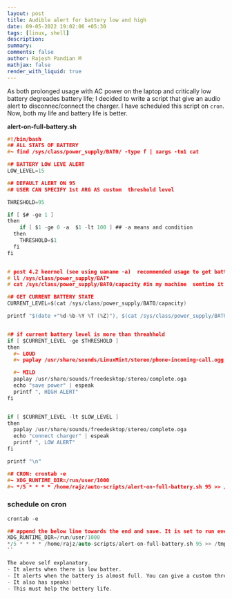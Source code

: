 ```yaml
---
layout: post
title: Audible alert for battery low and high
date: 09-05-2022 19:02:06 +05:30
tags: [linux, shell]
description:
summary:
comments: false
author: Rajesh Pandian M
mathjax: false
render_with_liquid: true
---
```


As both prolonged usage with AC power on the laptop and critically low battery degreades battery life;
I decided to write a script that give an audio alert to disconnec/connect the charger.
I have scheduled this script on `cron`. Now, both my life and battery life is better.

**alert-on-full-battery.sh**
```c
#!/bin/bash
## ALL STATS OF BATTERY
#~ find /sys/class/power_supply/BAT0/ -type f | xargs -tn1 cat

## BATTERY LOW LEVE ALERT
LOW_LEVEL=15

## DEFAULT ALERT ON 95
## USER CAN SPECIFY 1st ARG AS custom  threshold level

THRESHOLD=95

if [ $# -ge 1 ]
then
    if [ $1 -ge 0 -a  $1 -lt 100 ] ## -a means and condition
  then
    THRESHOLD=$1
  fi
fi


# post 4.2 keernel (see using uaname -a)  recommended usage to get batter percent /sys/class/power_supply/BAT0
# ll /sys/class/power_supply/BAT*
# cat /sys/class/power_supply/BAT0/capacity #in my machine  somtime it might in BAT1 !? :|

## GET CURRENT BATTERY STATE
CURRENT_LEVEL=$(cat /sys/class/power_supply/BAT0/capacity)

printf "$(date +"%d-%b-%Y %T (%Z)"), $(cat /sys/class/power_supply/BAT0/status), current battery level: $CURRENT_LEVEL, threshold: $THRESHOLD"


## if current battery level is more than threahhold
if [ $CURRENT_LEVEL -ge $THRESHOLD ]
then
  #~ LOUD
  #~ paplay /usr/share/sounds/LinuxMint/stereo/phone-incoming-call.ogg

  #~ MILD
  paplay /usr/share/sounds/freedesktop/stereo/complete.oga
  echo "save power" | espeak
  printf ", HIGH ALERT"
fi


if [ $CURRENT_LEVEL -lt $LOW_LEVEL ]
then
  paplay /usr/share/sounds/freedesktop/stereo/complete.oga
  echo "connect charger" | espeak
  printf ", LOW ALERT"
fi

printf "\n"

## CRON: crontab -e
#~ XDG_RUNTIME_DIR=/run/user/1000
#~ */5 * * * * /home/rajz/auto-scripts/alert-on-full-battery.sh 95 >> /tmp/alert-on-full-battery.log

```


### schedule on cron

```c
crontab -e

## append the below line towards the end and save. It is set to run every 5 mins.
XDG_RUNTIME_DIR=/run/user/1000
*/5 * * * * /home/rajz/auto-scripts/alert-on-full-battery.sh 95 >> /tmp/alert-on-full-battery.log
``

The above self explanatory.
- It alerts when there is low batter.
- It alerts when the battery is almost full. You can give a custom threshold. Default is 95.
- It also has speaks!
- This must help the bettery life.
